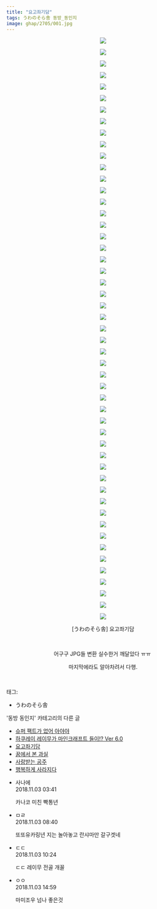 ```yaml
---
title: "요고좌기담"
tags: うわのそら舎 동방_동인지
image: ghap/2705/001.jpg
---
```

<div class="article">
<p style="text-align: center; clear: none; float: none;"><img src="{{ site.nasurl }}/ghap/2705/001.jpg"/></p>
<p style="text-align: center; clear: none; float: none;"><img src="{{ site.nasurl }}/ghap/2705/002.jpg"/></p>
<p style="text-align: center; clear: none; float: none;"><img src="{{ site.nasurl }}/ghap/2705/003.jpg"/></p>
<p style="text-align: center; clear: none; float: none;"><img src="{{ site.nasurl }}/ghap/2705/004.jpg"/></p>
<p style="text-align: center; clear: none; float: none;"><img src="{{ site.nasurl }}/ghap/2705/005.jpg"/></p>
<p style="text-align: center; clear: none; float: none;"><img src="{{ site.nasurl }}/ghap/2705/006.jpg"/></p>
<p style="text-align: center; clear: none; float: none;"><img src="{{ site.nasurl }}/ghap/2705/007.jpg"/></p>
<p style="text-align: center; clear: none; float: none;"><img src="{{ site.nasurl }}/ghap/2705/008.jpg"/></p>
<p style="text-align: center; clear: none; float: none;"><img src="{{ site.nasurl }}/ghap/2705/009.jpg"/></p>
<p style="text-align: center; clear: none; float: none;"><img src="{{ site.nasurl }}/ghap/2705/010.jpg"/></p>
<p style="text-align: center; clear: none; float: none;"><img src="{{ site.nasurl }}/ghap/2705/011.jpg"/></p>
<p style="text-align: center; clear: none; float: none;"><img src="{{ site.nasurl }}/ghap/2705/012.jpg"/></p>
<p style="text-align: center; clear: none; float: none;"><img src="{{ site.nasurl }}/ghap/2705/013.jpg"/></p>
<p style="text-align: center; clear: none; float: none;"><img src="{{ site.nasurl }}/ghap/2705/014.jpg"/></p>
<p style="text-align: center; clear: none; float: none;"><img src="{{ site.nasurl }}/ghap/2705/015.jpg"/></p>
<p style="text-align: center; clear: none; float: none;"><img src="{{ site.nasurl }}/ghap/2705/016.jpg"/></p>
<p style="text-align: center; clear: none; float: none;"><img src="{{ site.nasurl }}/ghap/2705/017.jpg"/></p>
<p style="text-align: center; clear: none; float: none;"><img src="{{ site.nasurl }}/ghap/2705/018.jpg"/></p>
<p style="text-align: center; clear: none; float: none;"><img src="{{ site.nasurl }}/ghap/2705/019.jpg"/></p>
<p style="text-align: center; clear: none; float: none;"><img src="{{ site.nasurl }}/ghap/2705/020.jpg"/></p>
<p style="text-align: center; clear: none; float: none;"><img src="{{ site.nasurl }}/ghap/2705/021.jpg"/></p>
<p style="text-align: center; clear: none; float: none;"><img src="{{ site.nasurl }}/ghap/2705/022.jpg"/></p>
<p style="text-align: center; clear: none; float: none;"><img src="{{ site.nasurl }}/ghap/2705/023.jpg"/></p>
<p style="text-align: center; clear: none; float: none;"><img src="{{ site.nasurl }}/ghap/2705/024.jpg"/></p>
<p style="text-align: center; clear: none; float: none;"><img src="{{ site.nasurl }}/ghap/2705/025.jpg"/></p>
<p style="text-align: center; clear: none; float: none;"><img src="{{ site.nasurl }}/ghap/2705/026.jpg"/></p>
<p style="text-align: center; clear: none; float: none;"><img src="{{ site.nasurl }}/ghap/2705/027.jpg"/></p>
<p style="text-align: center; clear: none; float: none;"><img src="{{ site.nasurl }}/ghap/2705/028.jpg"/></p>
<p style="text-align: center; clear: none; float: none;"><img src="{{ site.nasurl }}/ghap/2705/029.jpg"/></p>
<p style="text-align: center; clear: none; float: none;"><img src="{{ site.nasurl }}/ghap/2705/030.jpg"/></p>
<p style="text-align: center; clear: none; float: none;"><img src="{{ site.nasurl }}/ghap/2705/031.jpg"/></p>
<p style="text-align: center; clear: none; float: none;"><img src="{{ site.nasurl }}/ghap/2705/032.jpg"/></p>
<p style="text-align: center; clear: none; float: none;"><img src="{{ site.nasurl }}/ghap/2705/033.jpg"/></p>
<p style="text-align: center; clear: none; float: none;"><img src="{{ site.nasurl }}/ghap/2705/034.jpg"/></p>
<p style="text-align: center; clear: none; float: none;"><img src="{{ site.nasurl }}/ghap/2705/035.jpg"/></p>
<p style="text-align: center; clear: none; float: none;"><img src="{{ site.nasurl }}/ghap/2705/036.jpg"/></p>
<p style="text-align: center; clear: none; float: none;"><img src="{{ site.nasurl }}/ghap/2705/037.jpg"/></p>
<p style="text-align: center; clear: none; float: none;"><img src="{{ site.nasurl }}/ghap/2705/038.jpg"/></p>
<p style="text-align: center; clear: none; float: none;"><img src="{{ site.nasurl }}/ghap/2705/039.jpg"/></p>
<p style="text-align: center; clear: none; float: none;"><img src="{{ site.nasurl }}/ghap/2705/040.jpg"/></p>
<p style="text-align: center; clear: none; float: none;"><img src="{{ site.nasurl }}/ghap/2705/041.jpg"/></p>
<p style="text-align: center; clear: none; float: none;"><img src="{{ site.nasurl }}/ghap/2705/042.jpg"/></p>
<p style="text-align: center; clear: none; float: none;"><img src="{{ site.nasurl }}/ghap/2705/043.jpg"/></p>
<p style="text-align: center; clear: none; float: none;"><img src="{{ site.nasurl }}/ghap/2705/044.jpg"/></p>
<p style="text-align: center; clear: none; float: none;"><img src="{{ site.nasurl }}/ghap/2705/045.jpg"/></p>
<p style="text-align: center; clear: none; float: none;"><img src="{{ site.nasurl }}/ghap/2705/046.jpg"/></p>
<p style="text-align: center; clear: none; float: none;"><img src="{{ site.nasurl }}/ghap/2705/047.jpg"/></p>
<p style="text-align: center; clear: none; float: none;"><img src="{{ site.nasurl }}/ghap/2705/048.jpg"/></p>
<p style="text-align: center; clear: none; float: none;"><img src="{{ site.nasurl }}/ghap/2705/049.jpg"/></p>
<p style="text-align: center; clear: none; float: none;"><img src="{{ site.nasurl }}/ghap/2705/050.jpg"/></p>
<p style="text-align: center; clear: none; float: none;"><img src="{{ site.nasurl }}/ghap/2705/051.jpg"/></p>
<p style="text-align: center; clear: none; float: none;">[うわのそら舎] 요고좌기담</p>
<p style="text-align: center; clear: none; float: none;"><br/></p>
<p style="text-align: center; clear: none; float: none;">어구구 JPG들 변환 실수한거 깨달았다 ㅠㅠ </p>
<p style="text-align: center; clear: none; float: none;">마지막에라도 알아차려서 다행.</p>
<p><br/></p>
</div><div class="tagTrail">
<p>태그: </p>
<ul>
<li>うわのそら舎</li>
</ul>
</div><div class="another">
<p>'동방 동인지' 카테고리의 다른 글</p>
<ul>
<li><a href="/2016-11-01-ghap_2707">슈퍼 팩트가 없어 아야야</a></li>
<li><a href="/2016-11-01-ghap_2706">하쿠레이 레이무가 마인크래프트 들이!? Ver 6.0</a></li>
<li><a href="/2016-10-30-ghap_2705">요고좌기담</a></li>
<li><a href="/2016-10-30-ghap_2704">꿈에서 본 과실</a></li>
<li><a href="/2016-10-30-ghap_2703">사랑받는 공주</a></li>
<li><a href="/2016-10-30-ghap_2702">행복하게 사라지다</a></li>
</ul>
</div><div class="cb_module cb_fluid">
<div class="cb_wrt cb_profile">
<div class="comment">
<ul>
<li class="cb_thumb_off" id="comment15366847">
<div class="cb_comment_area">
<div class="cb_info_area">
<div class="cb_section">
<span class="cb_nick_name">사나에</span>
</div>
<div class="cb_section">
<span class="cb_date">2018.11.03 03:41 </span>
</div>
</div>
<div class="cb_dsc_comment">
<p class="cb_dsc">
											카나코 미친 빡통년
										</p>
</div>
</div></li>
<li class="cb_thumb_off" id="comment15366892">
<div class="cb_comment_area">
<div class="cb_info_area">
<div class="cb_section">
<span class="cb_nick_name">ㅁㄹ</span>
</div>
<div class="cb_section">
<span class="cb_date">2018.11.03 08:40 </span>
</div>
</div>
<div class="cb_dsc_comment">
<p class="cb_dsc">
											또또유카링년 지는 놀아놓고 란샤마만 갈구겟네
										</p>
</div>
</div></li>
<li class="cb_thumb_off" id="comment15366920">
<div class="cb_comment_area">
<div class="cb_info_area">
<div class="cb_section">
<span class="cb_nick_name">ㄷㄷ</span>
</div>
<div class="cb_section">
<span class="cb_date">2018.11.03 10:24 </span>
</div>
</div>
<div class="cb_dsc_comment">
<p class="cb_dsc">
											ㄷㄷ 레이무 전골 개꼴
										</p>
</div>
</div></li>
<li class="cb_thumb_off" id="comment15366970">
<div class="cb_comment_area">
<div class="cb_info_area">
<div class="cb_section">
<span class="cb_nick_name">ㅇㅇ</span>
</div>
<div class="cb_section">
<span class="cb_date">2018.11.03 14:59 </span>
</div>
</div>
<div class="cb_dsc_comment">
<p class="cb_dsc">
											마미조우 넘나 좋은것 
										</p>
</div>
</div></li>
</ul>
</div>
</div><!-- commentList close -->
</div>
